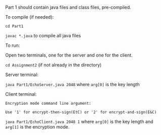 Part 1 should contain java files and class files, pre-compiled.

To compile (if needed):

`cd Part1`

`javac *.java` to compile all java files

To run:

Open two terminals, one for the server and one for the client.

```cd Assignment2``` (if not already in the directory)

Server terminal:

`java Part1/EchoServer.java 2048` where `arg[0]` is the key length

Client terminal:

    Encryption mode command line argument: 

    Use '1' for encrypt-then-sign(EtC) or '2' for encrypt-and-sign(E&C)

`java Part1/EchoClient.java 2048 1` where `arg[0]` is the key length and `arg[1]` is the encryption mode.
